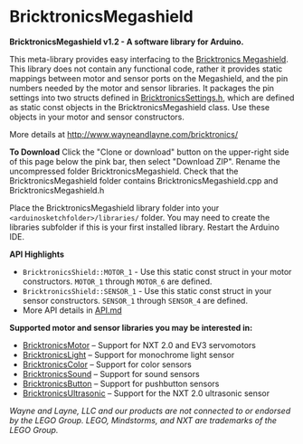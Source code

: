BricktronicsMegashield
======================

**BricktronicsMegashield v1.2 - A software library for Arduino.**

This meta-library provides easy interfacing to the [Bricktronics Megashield](https://store.wayneandlayne.com/products/bricktronics-megashield-kit.html). This library does not contain any functional code, rather it provides static mappings between motor and sensor ports on the Megashield, and the pin numbers needed by the motor and sensor libraries. It packages the pin settings into two structs defined in [BricktronicsSettings.h](utility/BricktronicsSettings.h), which are defined as static const objects in the BricktronicsMegashield class. Use these objects in your motor and sensor constructors.

More details at http://www.wayneandlayne.com/bricktronics/

**To Download**
Click the "Clone or download" button on the upper-right side of this page below the pink bar, then select "Download ZIP". Rename the uncompressed folder BricktronicsMegashield. Check that the BricktronicsMegashield folder contains BricktronicsMegashield.cpp and BricktronicsMegashield.h

Place the BricktronicsMegashield library folder into your `<arduinosketchfolder>/libraries/` folder. You may need to create the libraries subfolder if this is your first installed library. Restart the Arduino IDE.

**API Highlights**
* `BricktronicsShield::MOTOR_1` - Use this static const struct in your motor constructors. `MOTOR_1` through `MOTOR_6` are defined.
* `BricktronicsShield::SENSOR_1` - Use this static const struct in your sensor constructors. `SENSOR_1` through `SENSOR_4` are defined.
* More API details in [API.md](API.md)

**Supported motor and sensor libraries you may be interested in:**
* [BricktronicsMotor](https://github.com/wayneandlayne/BricktronicsMotor) – Support for NXT 2.0 and EV3 servomotors
* [BricktronicsLight](https://github.com/wayneandlayne/BricktronicsLight) – Support for monochrome light sensor
* [BricktronicsColor](https://github.com/wayneandlayne/BricktronicsColor) – Support for color sensors
* [BricktronicsSound](https://github.com/wayneandlayne/BricktronicsSound) – Support for sound sensors
* [BricktronicsButton](https://github.com/wayneandlayne/BricktronicsButton) – Support for pushbutton sensors
* [BricktronicsUltrasonic](https://github.com/wayneandlayne/BricktronicsUltrasonic) – Support for the NXT 2.0 ultrasonic sensor

_Wayne and Layne, LLC and our products are not connected to or endorsed by the LEGO Group. LEGO, Mindstorms, and NXT are trademarks of the LEGO Group._

